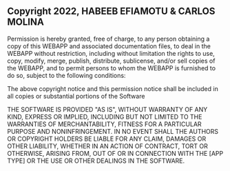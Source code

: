 ## Copyright 2022, HABEEB EFIAMOTU & CARLOS MOLINA

Permission is hereby granted, free of charge, to any person obtaining a copy of this WEBAPP and associated documentation files, to deal in the WEBAPP without restriction, including without limitation the rights to use, copy, modify, merge, publish, distribute, sublicense, and/or sell copies of the WEBAPP, and to permit persons to whom the WEBAPP is furnished to do so, subject to the following conditions:

The above copyright notice and this permission notice shall be included in all copies or substantial portions of the Software

THE SOFTWARE IS PROVIDED "AS IS", WITHOUT WARRANTY OF ANY KIND, EXPRESS OR IMPLIED, INCLUDING BUT NOT LIMITED TO THE WARRANTIES OF MERCHANTABILITY, FITNESS FOR A PARTICULAR PURPOSE AND NONINFRINGEMENT. IN NO EVENT SHALL THE AUTHORS OR COPYRIGHT HOLDERS BE LIABLE FOR ANY CLAIM, DAMAGES OR OTHER LIABILITY, WHETHER IN AN ACTION OF CONTRACT, TORT OR OTHERWISE, ARISING FROM, OUT OF OR IN CONNECTION WITH THE [APP TYPE] OR THE USE OR OTHER DEALINGS IN THE SOFTWARE.